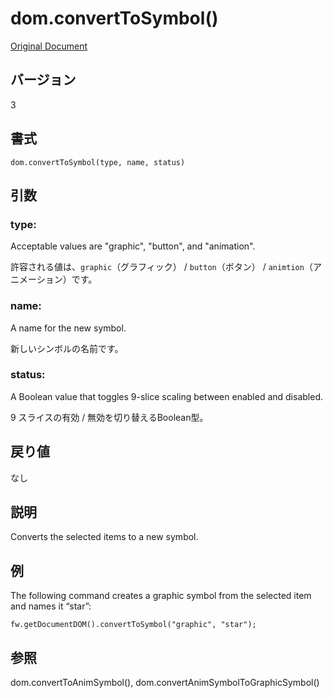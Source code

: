 # dom.convertToSymbol()

[Original Document](http://help.adobe.com/en_US/fireworks/cs/extend/WSF2351E11-BB77-4d9a-9165-31A53104D53B.html)

## バージョン

3

## 書式

```
dom.convertToSymbol(type, name, status)
```

## 引数

### type:

Acceptable values are "graphic", "button", and "animation".

許容される値は、```graphic```（グラフィック） / ```button```（ボタン） / ```animtion```（アニメーション）です。

### name:

A name for the new symbol.

新しいシンボルの名前です。

### status:

A Boolean value that toggles 9-slice scaling between enabled and disabled.

9 スライスの有効 / 無効を切り替えるBoolean型。

## 戻り値

なし

## 説明

Converts the selected items to a new symbol.

## 例

The following command creates a graphic symbol from the selected item and names it “star”:

```
fw.getDocumentDOM().convertToSymbol("graphic", "star");
```

## 参照

dom.convertToAnimSymbol(), dom.convertAnimSymbolToGraphicSymbol()